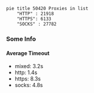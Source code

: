 
```mermaid
pie title 50420 Proxies in list
    "HTTP" : 21918
    "HTTPS": 6133
    "SOCKS" : 27782
```

### Some Info
#### Average Timeout

- mixed: 3.2s
- http: 1.4s
- https: 8.3s
- socks: 4.8s